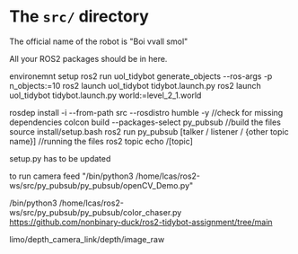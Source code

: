 # The `src/` directory

The official name of the robot is "Boi vvall smol"

All your ROS2 packages should be in here.

environemnt setup
ros2 run  uol_tidybot generate_objects --ros-args -p n_objects:=10
ros2 launch uol_tidybot tidybot.launch.py
ros2 launch uol_tidybot tidybot.launch.py world:=level_2_1.world

rosdep install -i --from-path src --rosdistro humble -y //check for missing dependencies
colcon build --packages-select py_pubsub //build the files
source install/setup.bash
ros2 run py_pubsub [talker / listener / {other topic name}] //running the files
ros2 topic echo /[topic]

setup.py has to be updated

to run camera feed "/bin/python3 /home/lcas/ros2-ws/src/py_pubsub/py_pubsub/openCV_Demo.py"

/bin/python3 /home/lcas/ros2-ws/src/py_pubsub/py_pubsub/color_chaser.py
https://github.com/nonbinary-duck/ros2-tidybot-assignment/tree/main

limo/depth_camera_link/depth/image_raw